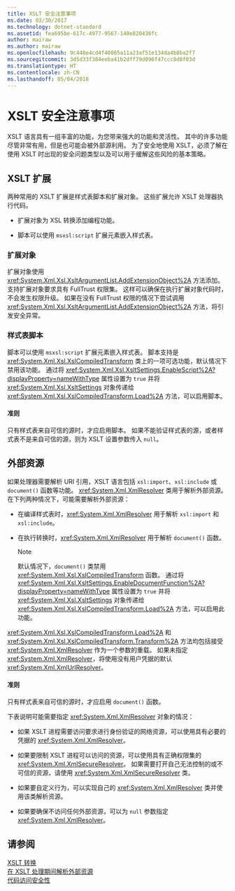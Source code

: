 ```yaml
---
title: XSLT 安全注意事项
ms.date: 03/30/2017
ms.technology: dotnet-standard
ms.assetid: fea695be-617c-4977-9567-140e820436fc
author: mairaw
ms.author: mairaw
ms.openlocfilehash: 9c448e4cd4f40865a11a23af51e134da4b8ba2f7
ms.sourcegitcommit: 3d5d33f384eeba41b2dff79d096f47ccc8d8f03d
ms.translationtype: HT
ms.contentlocale: zh-CN
ms.lasthandoff: 05/04/2018
---
```

# <a name="xslt-security-considerations"></a>XSLT 安全注意事项
XSLT 语言具有一组丰富的功能，为您带来强大的功能和灵活性。 其中的许多功能尽管非常有用，但是也可能会被外部源利用。 为了安全地使用 XSLT，必须了解在使用 XSLT 时出现的安全问题类型以及可以用于缓解这些风险的基本策略。  
  
## <a name="xslt-extensions"></a>XSLT 扩展  
 两种常用的 XSLT 扩展是样式表脚本和扩展对象。 这些扩展允许 XSLT 处理器执行代码。  
  
-   扩展对象为 XSL 转换添加编程功能。  
  
-   脚本可以使用 `msxsl:script` 扩展元素嵌入样式表。  
  
### <a name="extension-objects"></a>扩展对象  
 扩展对象使用 <xref:System.Xml.Xsl.XsltArgumentList.AddExtensionObject%2A> 方法添加。 支持扩展对象要求具有 FullTrust 权限集。 这样可以确保在执行扩展对象代码时，不会发生权限升级。 如果在没有 FullTrust 权限的情况下尝试调用 <xref:System.Xml.Xsl.XsltArgumentList.AddExtensionObject%2A> 方法，将引发安全异常。  
  
### <a name="style-sheet-scripts"></a>样式表脚本  
 脚本可以使用 `msxsl:script` 扩展元素嵌入样式表。 脚本支持是 <xref:System.Xml.Xsl.XslCompiledTransform> 类上的一项可选功能，默认情况下禁用该功能。 通过将 <xref:System.Xml.Xsl.XsltSettings.EnableScript%2A?displayProperty=nameWithType> 属性设置为 `true` 并将 <xref:System.Xml.Xsl.XsltSettings> 对象传递给 <xref:System.Xml.Xsl.XslCompiledTransform.Load%2A> 方法，可以启用脚本。  
  
#### <a name="guidelines"></a>准则  
 只有样式表来自可信的源时，才应启用脚本。 如果不能验证样式表的源，或者样式表不是来自可信的源，则为 XSLT 设置参数传入 `null`。  
  
## <a name="external-resources"></a>外部资源  
 如果处理器需要解析 URI 引用，XSLT 语言包括 `xsl:import`、`xsl:include` 或 `document()` 函数等功能。 <xref:System.Xml.XmlResolver> 类用于解析外部资源。 在下列两种情况下，可能需要解析外部资源：  
  
-   在编译样式表时，<xref:System.Xml.XmlResolver> 用于解析 `xsl:import` 和 `xsl:include`。  
  
-   在执行转换时，<xref:System.Xml.XmlResolver> 用于解析 `document()` 函数。  
  
    > [!NOTE]
    >  默认情况下，`document()` 类禁用 <xref:System.Xml.Xsl.XslCompiledTransform> 函数。 通过将 <xref:System.Xml.Xsl.XsltSettings.EnableDocumentFunction%2A?displayProperty=nameWithType> 属性设置为 `true` 并将 <xref:System.Xml.Xsl.XsltSettings> 对象传递给 <xref:System.Xml.Xsl.XslCompiledTransform.Load%2A> 方法，可以启用此功能。  
  
 <xref:System.Xml.Xsl.XslCompiledTransform.Load%2A> 和 <xref:System.Xml.Xsl.XslCompiledTransform.Transform%2A> 方法均包括接受 <xref:System.Xml.XmlResolver> 作为一个参数的重载。 如果未指定 <xref:System.Xml.XmlResolver>，将使用没有用户凭据的默认 <xref:System.Xml.XmlUrlResolver>。  
  
#### <a name="guidelines"></a>准则  
 只有样式表来自可信的源时，才应启用 `document()` 函数。  
  
 下表说明可能需要指定 <xref:System.Xml.XmlResolver> 对象的情况：  
  
-   如果 XSLT 进程需要访问要求进行身份验证的网络资源，可以使用具有必要的凭据的 <xref:System.Xml.XmlResolver>。  
  
-   如果要限制 XSLT 进程可以访问的资源，可以使用具有正确权限集的 <xref:System.Xml.XmlSecureResolver>。 如果需要打开自己无法控制的或不可信的资源，请使用 <xref:System.Xml.XmlSecureResolver> 类。  
  
-   如果要自定义行为，可以实现自己的 <xref:System.Xml.XmlResolver> 类并使用该类解析资源。  
  
-   如果要确保不访问任何外部资源，可以为 `null` 参数指定 <xref:System.Xml.XmlResolver>。  
  
## <a name="see-also"></a>请参阅  
 [XSLT 转换](../../../../docs/standard/data/xml/xslt-transformations.md)  
 [在 XSLT 处理期间解析外部资源](../../../../docs/standard/data/xml/resolving-external-resources-during-xslt-processing.md)  
 [代码访问安全性](http://msdn.microsoft.com/library/23a20143-241d-4fe5-9d9f-3933fd594c03)
